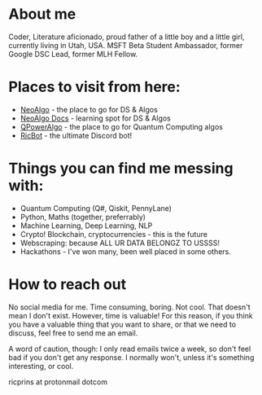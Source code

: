 # About me

Coder, Literature aficionado, proud father of a little boy and a little girl, currently living in Utah, USA.
MSFT Beta Student Ambassador, former Google DSC Lead, former MLH Fellow.

# Places to visit from here:

* [NeoAlgo](https://github.com/TesseractCoding/NeoAlgo) - the place to go for DS & Algos
* [NeoAlgo Docs](https://github.com/TesseractCoding/NeoAlgo-Docs) - learning spot for DS & Algos
* [QPowerAlgo](https://github.com/QPower-Research/QPowerAlgo) - the place to go for Quantum Computing algos
* [RicBot](https://github.com/TesseractCoding/Ric-Bot) - the ultimate Discord bot!

# Things you can find me messing with:
* Quantum Computing (Q#, Qiskit, PennyLane)
* Python, Maths (together, preferrably)
* Machine Learning, Deep Learning, NLP
* Crypto! Blockchain, cryptocurrencies - this is the future
* Webscraping: because ALL UR DATA BELONGZ TO USSSS!
* Hackathons - I've won many, been well placed in some others.


# How to reach out
No social media for me. Time consuming, boring. Not cool.
That doesn't mean I don't exist. However, time is valuable! 
For this reason, if you think you have a valuable thing that you want to share, or that we need to discuss, feel free to send me an email.

A word of caution, though: I only read emails twice a week, so don't feel bad if you don't get any response. I normally won't, unless it's something interesting, or cool.

ricprins at protonmail dotcom
